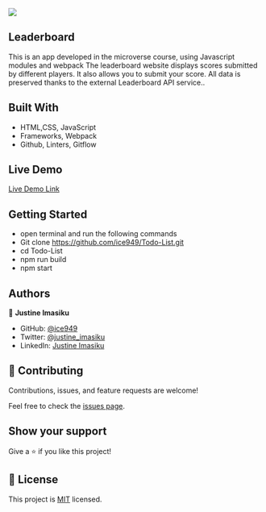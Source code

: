 ![](https://img.shields.io/badge/Microverse-blueviolet)

## **Leaderboard**
This is an app developed in the microverse course, using Javascript modules and webpack
The leaderboard website displays scores submitted by different players. It also allows you to submit your score. All data is preserved thanks to the external Leaderboard API service..<br />

## Built With

- HTML,CSS, JavaScript
- Frameworks, Webpack
- Github, Linters, Gitflow

## Live Demo

[Live Demo Link](https://ice949.github.io/Todo-List/)

## Getting Started

- open terminal and run the following commands
- Git clone https://github.com/ice949/Todo-List.git
- cd Todo-List
- npm run build
- npm start

## Authors

👤 **Justine Imasiku**

- GitHub: [@ice949](https://github.com/ice949)
- Twitter: [@justine_imasiku](https://twitter.com/justine_imasiku )
- LinkedIn: [Justine Imasiku](https://www.linkedin.com/in/justine-imasiku-7a25881a5/)

## 🤝 Contributing

Contributions, issues, and feature requests are welcome!

Feel free to check the [issues page](../../issues/).

## Show your support

Give a ⭐️ if you like this project!

## 📝 License

This project is [MIT](./MIT.md) licensed.
